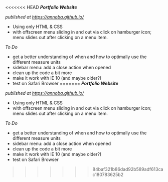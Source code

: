 <<<<<<< HEAD
***Portfolio Website***

*published at https://annoba.github.io/*

- Using only HTML & CSS
- with offscreen menu sliding in and out via click on hamburger icon; menu slides out after clicking on a menu item.

*To Do*
- get a better understanding of when and how to optimally use the different measure units
- sidebar menu: add a close action when opened
- clean up the code a bit more
- make it work with IE 10 (and maybe older?)
- test on Safari Browser
=======
***Portfolio Website***

*published at https://annoba.github.io/*

- Using only HTML & CSS
- with offscreen menu sliding in and out via click on hamburger icon; menu slides out after clicking on a menu item.

*To Do*
- get a better understanding of when and how to optimally use the different measure units
- sidebar menu: add a close action when opened
- clean up the code a bit more
- make it work with IE 10 (and maybe older?)
- test on Safari Browser
>>>>>>> 84baf321b86dad92b589adf613cac180783625b2
